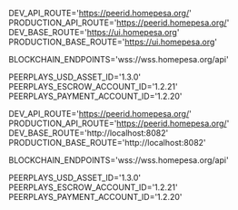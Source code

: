 DEV_API_ROUTE='https://peerid.homepesa.org/'
PRODUCTION_API_ROUTE='https://peerid.homepesa.org/'
DEV_BASE_ROUTE='https://ui.homepesa.org'
PRODUCTION_BASE_ROUTE='https://ui.homepesa.org'

BLOCKCHAIN_ENDPOINTS='wss://wss.homepesa.org/api'

PEERPLAYS_USD_ASSET_ID='1.3.0'
PEERPLAYS_ESCROW_ACCOUNT_ID='1.2.21'
PEERPLAYS_PAYMENT_ACCOUNT_ID='1.2.20'


DEV_API_ROUTE='https://peerid.homepesa.org/'
PRODUCTION_API_ROUTE='https://peerid.homepesa.org/'
DEV_BASE_ROUTE='http://localhost:8082'
PRODUCTION_BASE_ROUTE='http://localhost:8082'

BLOCKCHAIN_ENDPOINTS='wss://wss.homepesa.org/api'

PEERPLAYS_USD_ASSET_ID='1.3.0'
PEERPLAYS_ESCROW_ACCOUNT_ID='1.2.21'
PEERPLAYS_PAYMENT_ACCOUNT_ID='1.2.20'
